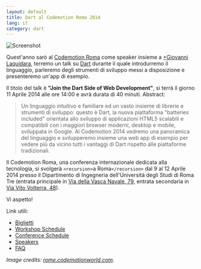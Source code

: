 ```yaml
---
layout: default
title: Dart al Codemotion Roma 2014
lang: it
category: dart
---
```


![Screenshot](/assets/img/posts/codemotion_2014_logo.png)

Quest'anno sarò al [Codemotion Roma](http://rome.codemotionworld.com/2014/) come speaker insieme a [+Giovanni Laquidara](https://plus.google.com/+GiovanniLaquidara), terremo un talk su [Dart](https://dartlang.org) durante il quale introdurremo il linguaggio, parleremo degli strumenti di sviluppo messi a disposizione e presenteremo un'app di esempio.
<!--more-->
Il titolo del talk è **"Join the Dart Side of Web Development"**, si terrà il giorno 11 Aprile 2014 alle ore 14:00 e avrà durata di 40 minuti. Abstract:

> Un linguaggio intuitivo e familiare ed un vasto insieme di librerie e strumenti di sviluppo: questo è Dart, la nuova piattaforma "batteries included" orientata allo sviluppo di applicazioni HTML5 scalabili e compatibili con i maggiori browser moderni, desktop e mobile, sviluppata in Google. Al Codemotion 2014 vedremo una panoramica del linguaggio e svilupperemo insieme una web app di esempio per vedere più da vicino tutti i vantaggi di Dart rispetto alle piattaforme tradizionali.


Il Codemotion Roma, una conferenza internazionale dedicata alla tecnologia,  si svolgerà `<recursion>`a Roma`</recursion>` dal 9 al 12 Aprile 2014 presso il Dipartimento di Ingegneria dell'Università degli Studi di Roma Tre (entrata principale in [Via della Vasca Navale, 79](https://www.google.com/maps/place/Via+della+Vasca+Navale,+79/@41.8554701,12.4684549,17z/data=!3m1!4b1!4m2!3m1!1s0x13258a93dee902b1:0x14fd2f964414ebde), entrata secondaria in [Via Vito Volterra, 48](https://www.google.com/maps/place/Via+Vito+Volterra,+48/@41.854584,12.4707972,17z/data=!3m1!4b1!4m2!3m1!1s0x13258a923e9bab51:0xbbb3f4049e3ee1af)).

Vi aspetto!

Link utili:

- [Biglietti](http://rome.codemotionworld.com/2014/tickets/)
- [Workshop Schedule](http://rome.codemotionworld.com/2014/workshop/)
- [Conference Schedule](http://rome.codemotionworld.com/2014/conference/)
- [Speakers](http://rome.codemotionworld.com/2014/speakers/)
- [FAQ](http://rome.codemotionworld.com/2014/faq/)


_Image credits: [rome.codemotionworld.com](http://rome.codemotionworld.com/2014/)_.